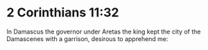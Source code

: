 # 2 Corinthians 11:32

In Damascus the governor under Aretas the king kept the city of the Damascenes with a garrison, desirous to apprehend me: